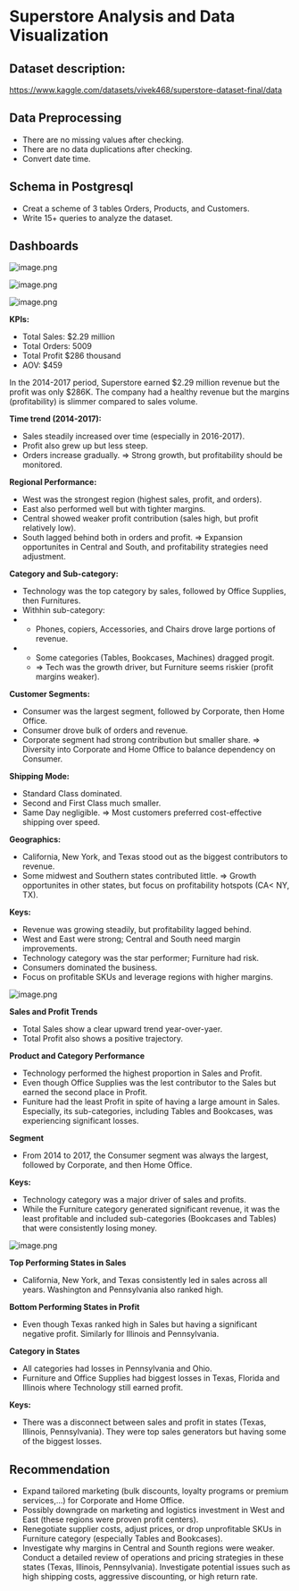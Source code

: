 # Superstore Analysis and Data Visualization

## Dataset description: 
https://www.kaggle.com/datasets/vivek468/superstore-dataset-final/data

## Data Preprocessing
- There are no missing values after checking.
- There are no data duplications after checking.
- Convert date time.

## Schema in Postgresql
- Creat a scheme of 3 tables Orders, Products, and Customers.
- Write 15+ queries to analyze the dataset.
  
## Dashboards
![image.png](febed67c-1922-4a26-a172-c8a866cc0f69.png)

![image.png](14c34379-b6e6-4966-b860-c6ed77124891.png)

![image.png](f7eafd75-2075-452b-aae6-2fee9d27d87f.png)

**KPIs:**
- Total Sales: $2.29 million
- Total Orders: 5009
- Total Profit $286 thousand
- AOV: $459

In the 2014-2017 period, Superstore earned $2.29 million revenue but the profit was only $286K. The company had a healthy revenue but the margins (profitability) is slimmer compared to sales volume.

**Time trend (2014-2017):**
- Sales steadily increased over time (especially in 2016-2017).
- Profit also grew up but less steep.
- Orders increase gradually.
=> Strong growth, but profitability should be monitored.

**Regional Performance:**
- West was the strongest region (highest sales, profit, and orders).
- East also performed well but with tighter margins.
- Central showed weaker profit contribution (sales high, but profit relatively low).
- South lagged behind both in orders and profit.
=> Expansion opportunites in Central and South, and profitability strategies need adjustment.

**Category and Sub-category:**
- Technology was the top category by sales, followed by Office Supplies, then Furnitures.
- Withhin sub-category:
- - Phones, copiers, Accessories, and Chairs drove large portions of revenue.
- - Some categories (Tables, Bookcases, Machines) dragged progit.
  - => Tech was the growth driver, but Furniture seems riskier (profit margins weaker).

**Customer Segments:**
- Consumer was the largest segment, followed by Corporate, then Home Office.
- Consumer drove bulk of orders and revenue.
- Corporate segment had strong contribution but smaller share.
=> Diversity into Corporate and Home Office to balance dependency on Consumer.

**Shipping Mode:**
- Standard Class dominated.
- Second and First Class much smaller.
- Same Day negligible.
=> Most customers preferred cost-effective shipping over speed.

**Geographics:**
- California, New York, and Texas stood out as the biggest contributors to revenue.
- Some midwest and Southern states contributed little.
=> Growth opportunites in other states, but focus on profitability hotspots (CA< NY, TX).

**Keys:**
- Revenue was growing steadily, but profitability lagged behind.
- West and East were strong; Central and South need margin improvements.
- Technology category was the star performer; Furniture had risk.
- Consumers dominated the business.
- Focus on profitable SKUs and leverage regions with higher margins.

![image.png](68d67e29-5336-46a8-a8b4-dc5ebc83b373.png)

**Sales and Profit Trends**
- Total Sales show a clear upward trend year-over-yaer.
- Total Profit also shows a positive trajectory.

**Product and Category Performance**
- Technology performed the highest proportion in Sales and Profit.
- Even though Office Supplies was the lest contributor to the Sales but earned the second place in Profit.
- Funiture had the least Profit in spite of having a large amount in Sales. Especially, its sub-categories, including Tables and Bookcases, was experiencing significant losses.

**Segment**
- From 2014 to 2017, the Consumer segment was always the largest, followed by Corporate, and then Home Office.

**Keys:**
- Technology category was a major driver of sales and profits.
- While the Furniture category generated significant revenue, it was the least profitable and included sub-categories (Bookcases and Tables) that were consistently losing money.

![image.png](e1455a81-f324-4bfb-a160-d2a4d53e835e.png)

**Top Performing States in Sales**
- California, New York, and Texas consistently led in sales across all years. Washington and Pennsylvania also ranked high.

**Bottom Performing States in Profit**
- Even though Texas ranked high in Sales but having a significant negative profit. Similarly for Illinois and Pennsylvania.

**Category in States**
- All categories had losses in Pennsylvania and Ohio.
- Furniture and Office Supplies had biggest losses in Texas, Florida and Illinois where Technology still earned profit.

**Keys:**
- There was a disconnect between sales and profit in states (Texas, Illinois, Pennsylvania). They were top sales generators but having some of the biggest losses.

## Recommendation
- Expand tailored marketing (bulk discounts, loyalty programs or premium services,...) for Corporate and Home Office.
- Possibly downgrade on marketing and logistics investment in West and East (these regions were proven profit centers).
- Renegotiate supplier costs, adjust prices, or drop unprofitable SKUs in Furniture category (especially Tables and Bookcases).
- Investigate why margins in Central and Sounth regions were weaker. Conduct a detailed review of operations and pricing strategies in these states (Texas, Illinois, Pennsylvania). Investigate potential issues such as high shipping costs, aggressive discounting, or high return rate. 
